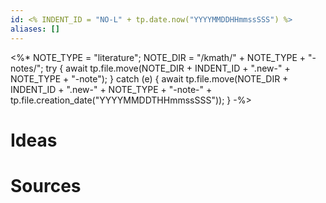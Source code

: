 ```yaml
---
id: <% INDENT_ID = "NO-L" + tp.date.now("YYYYMMDDHHmmssSSS") %>
aliases: []
---
```

<%*
NOTE_TYPE = "literature";
NOTE_DIR = "/kmath/" + NOTE_TYPE + "-notes/";
try {
	await tp.file.move(NOTE_DIR + INDENT_ID + ".new-" + NOTE_TYPE + "-note");
} catch (e) {
	await tp.file.move(NOTE_DIR + INDENT_ID + ".new-" + NOTE_TYPE + "-note-" + tp.file.creation_date("YYYYMMDDTHHmmssSSS"));
}
-%>
# Ideas


# Sources

